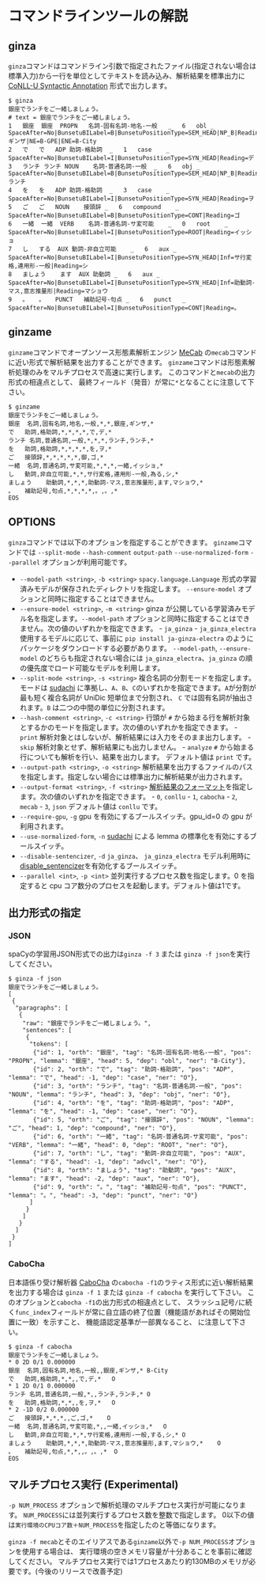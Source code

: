 # コマンドラインツールの解説

## ginza

`ginza`コマンドはコマンドライン引数で指定されたファイル(指定されない場合は標準入力)から一行を単位としてテキストを読み込み、解析結果を標準出力に[CoNLL-U Syntactic Annotation](https://universaldependencies.org/format.html#syntactic-annotation) 形式で出力します。
```console
$ ginza
銀座でランチをご一緒しましょう。
# text = 銀座でランチをご一緒しましょう。
1	銀座	銀座	PROPN	名詞-固有名詞-地名-一般	_	6	obl	_	SpaceAfter=No|BunsetuBILabel=B|BunsetuPositionType=SEM_HEAD|NP_B|Reading=ギンザ|NE=B-GPE|ENE=B-City
2	で	で	ADP	助詞-格助詞	_	1	case	_	SpaceAfter=No|BunsetuBILabel=I|BunsetuPositionType=SYN_HEAD|Reading=デ
3	ランチ	ランチ	NOUN	名詞-普通名詞-一般	_	6	obj	_	SpaceAfter=No|BunsetuBILabel=B|BunsetuPositionType=SEM_HEAD|NP_B|Reading=ランチ
4	を	を	ADP	助詞-格助詞	_	3	case	_	SpaceAfter=No|BunsetuBILabel=I|BunsetuPositionType=SYN_HEAD|Reading=ヲ
5	ご	ご	NOUN	接頭辞	_	6	compound	_	SpaceAfter=No|BunsetuBILabel=B|BunsetuPositionType=CONT|Reading=ゴ
6	一緒	一緒	VERB	名詞-普通名詞-サ変可能	_	0	root	_	SpaceAfter=No|BunsetuBILabel=I|BunsetuPositionType=ROOT|Reading=イッショ
7	し	する	AUX	動詞-非自立可能	_	6	aux	_	SpaceAfter=No|BunsetuBILabel=I|BunsetuPositionType=SYN_HEAD|Inf=サ行変格,連用形-一般|Reading=シ
8	ましょう	ます	AUX	助動詞	_	6	aux	_	SpaceAfter=No|BunsetuBILabel=I|BunsetuPositionType=SYN_HEAD|Inf=助動詞-マス,意志推量形|Reading=マショウ
9	。	。	PUNCT	補助記号-句点	_	6	punct	_	SpaceAfter=No|BunsetuBILabel=I|BunsetuPositionType=CONT|Reading=。

```

## ginzame

`ginzame`コマンドでオープンソース形態素解析エンジン [MeCab](https://taku910.github.io/mecab/) の`mecab`コマンドに近い形式で解析結果を出力することができます。
`ginzame`コマンドは形態素解析処理のみをマルチプロセスで高速に実行します。
このコマンドと`mecab`の出力形式の相違点として、 
最終フィールド（発音）が常に`*`となることに注意して下さい。
```console
$ ginzame
銀座でランチをご一緒しましょう。
銀座	名詞,固有名詞,地名,一般,*,*,銀座,ギンザ,*
で	助詞,格助詞,*,*,*,*,で,デ,*
ランチ	名詞,普通名詞,一般,*,*,*,ランチ,ランチ,*
を	助詞,格助詞,*,*,*,*,を,ヲ,*
ご	接頭辞,*,*,*,*,*,御,ゴ,*
一緒	名詞,普通名詞,サ変可能,*,*,*,一緒,イッショ,*
し	動詞,非自立可能,*,*,サ行変格,連用形-一般,為る,シ,*
ましょう	助動詞,*,*,*,助動詞-マス,意志推量形,ます,マショウ,*
。	補助記号,句点,*,*,*,*,。,。,*
EOS

```

## OPTIONS
`ginza`コマンドでは以下のオプションを指定することができます。
`ginzame`コマンドでは `--split-mode` `--hash-comment` `output-path` `--use-normalized-form` `--parallel` オプションが利用可能です。

- `--model-path <string>`, `-b <string>`
    `spacy.language.Language` 形式の学習済みモデルが保存されたディレクトリを指定します。
    `--ensure-model` オプションと同時に指定することはできません。
- `--ensure-model <string>`, `-m <string>`
    ginza が公開している学習済みモデル名を指定します。`--model-path` オプションと同時に指定することはできません。次の値のいずれかを指定できます。
        - `ja_ginza`
        - `ja_ginza_electra`
    使用するモデルに応じて、事前に `pip install ja-ginza-electra` のようにパッケージをダウンロードする必要があります。
    `--model-path`, `--ensure-model` のどちらも指定されない場合には `ja_ginza_electra`、`ja_ginza` の順の優先度でロード可能なモデルを利用します。
- `--split-mode <string>`, `-s <string>`
     複合名詞の分割モードを指定します。モードは [sudachi](https://github.com/WorksApplications/Sudachi#the-modes-of-splitting) に準拠し、`A`、`B`、`C`のいずれかを指定できます。`A`が分割が最も短く複合名詞が UniDic 短単位まで分割され、 `C` では固有名詞が抽出されます。`B` は二つの中間の単位に分割されます。
- `--hash-comment <string>`, `-c <string>`
    行頭が `#` から始まる行を解析対象とするかのモードを指定します。次の値のいずれかを指定できます。
        - `print`
            解析対象とはしないが、解析結果には入力をそのまま出力します。
        - `skip`
            解析対象とせず、解析結果にも出力しません。
        - `analyze`
            `#` から始まる行についても解析を行い、結果を出力します。
    デフォルト値は `print` です。
- `--output-path <string>`, `-o <string>`
    解析結果を出力するファイルのパスを指定します。指定しない場合には標準出力に解析結果が出力されます。
- `--output-format <string>`, `-f <string>`
    [解析結果のフォーマット](#出力形式の指定)を指定します。次の値のいずれかを指定できます。
        - `0`, `conllu`
        - `1`, `cabocha`
        - `2`, `mecab`
        - `3`, `json`
    デフォルト値は `conllu` です。
- `--require-gpu`, `-g`
    gpu を有効にするブールスイッチ。gpu_id=0 の gpu が利用されます。
- `--use-normalized-form`, `-n`
    [sudachi](https://github.com/WorksApplications/Sudachi#normalized-form) による lemma の標準化を有効にするブールスイッチ。
- `--disable-sentencizer`, `-d`
    `ja_ginza`、 `ja_ginza_electra` モデル利用時に[disable_sentencizer](https://github.com/megagonlabs/ginza/blob/develop/ginza/disable_sentencizer.py)を有効化するブールスイッチ。
- `--parallel <int>`, `-p <int>`
    並列実行するプロセス数を指定します。0 を指定すると cpu コア数分のプロセスを起動します。デフォルト値は1です。

## 出力形式の指定

### JSON

spaCyの学習用JSON形式での出力は`ginza -f 3` または `ginza -f json`を実行してください。
```console
$ ginza -f json
銀座でランチをご一緒しましょう。
[
 {
  "paragraphs": [
   {
    "raw": "銀座でランチをご一緒しましょう。",
    "sentences": [
     {
      "tokens": [
       {"id": 1, "orth": "銀座", "tag": "名詞-固有名詞-地名-一般", "pos": "PROPN", "lemma": "銀座", "head": 5, "dep": "obl", "ner": "B-City"},
       {"id": 2, "orth": "で", "tag": "助詞-格助詞", "pos": "ADP", "lemma": "で", "head": -1, "dep": "case", "ner": "O"},
       {"id": 3, "orth": "ランチ", "tag": "名詞-普通名詞-一般", "pos": "NOUN", "lemma": "ランチ", "head": 3, "dep": "obj", "ner": "O"},
       {"id": 4, "orth": "を", "tag": "助詞-格助詞", "pos": "ADP", "lemma": "を", "head": -1, "dep": "case", "ner": "O"},
       {"id": 5, "orth": "ご", "tag": "接頭辞", "pos": "NOUN", "lemma": "ご", "head": 1, "dep": "compound", "ner": "O"},
       {"id": 6, "orth": "一緒", "tag": "名詞-普通名詞-サ変可能", "pos": "VERB", "lemma": "一緒", "head": 0, "dep": "ROOT", "ner": "O"},
       {"id": 7, "orth": "し", "tag": "動詞-非自立可能", "pos": "AUX", "lemma": "する", "head": -1, "dep": "advcl", "ner": "O"},
       {"id": 8, "orth": "ましょう", "tag": "助動詞", "pos": "AUX", "lemma": "ます", "head": -2, "dep": "aux", "ner": "O"},
       {"id": 9, "orth": "。", "tag": "補助記号-句点", "pos": "PUNCT", "lemma": "。", "head": -3, "dep": "punct", "ner": "O"}
      ]
     }
    ]
   }
  ]
 }
]
```

### CaboCha

日本語係り受け解析器 [CaboCha](https://taku910.github.io/cabocha/) の`cabocha -f1`のラティス形式に近い解析結果を出力する場合は
`ginza -f 1` または `ginza -f cabocha` を実行して下さい。
このオプションと`cabocha -f1`の出力形式の相違点として、 
スラッシュ記号`/`に続く`func_index`フィールドが常に自立語の終了位置（機能語があればその開始位置に一致）を示すこと、
機能語認定基準が一部異なること、
に注意して下さい。
```console
$ ginza -f cabocha
銀座でランチをご一緒しましょう。
* 0 2D 0/1 0.000000
銀座	名詞,固有名詞,地名,一般,,銀座,ギンザ,*	B-City
で	助詞,格助詞,*,*,,で,デ,*	O
* 1 2D 0/1 0.000000
ランチ	名詞,普通名詞,一般,*,,ランチ,ランチ,*	O
を	助詞,格助詞,*,*,,を,ヲ,*	O
* 2 -1D 0/2 0.000000
ご	接頭辞,*,*,*,,ご,ゴ,*	O
一緒	名詞,普通名詞,サ変可能,*,,一緒,イッショ,*	O
し	動詞,非自立可能,*,*,サ行変格,連用形-一般,する,シ,*	O
ましょう	助動詞,*,*,*,助動詞-マス,意志推量形,ます,マショウ,*	O
。	補助記号,句点,*,*,,。,。,*	O
EOS

```

## マルチプロセス実行 (Experimental)

`-p NUM_PROCESS` オプションで解析処理のマルチプロセス実行が可能になります。
`NUM_PROCESS`には並列実行するプロセス数を整数で指定します。
0以下の値は`実行環境のCPUコア数＋NUM_PROCESS`を指定したのと等価になります。

`ginza -f mecab`とそのエイリアスである`ginzame`以外で`-p NUM_PROCESS`オプションを使用する場合は、
実行環境の空きメモリ容量が十分あることを事前に確認してください。
マルチプロセス実行では1プロセスあたり約130MBのメモリが必要です。(今後のリリースで改善予定)
